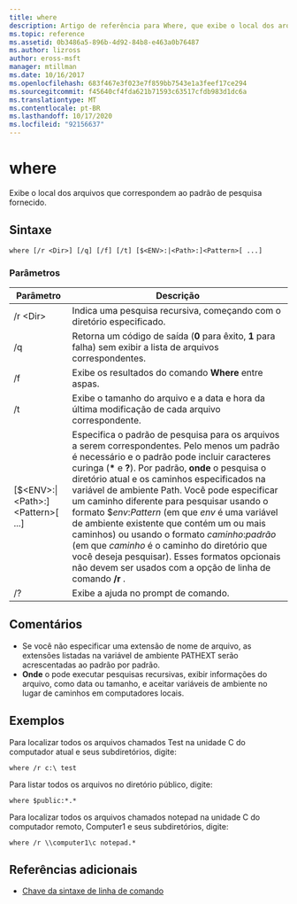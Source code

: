 ```yaml
---
title: where
description: Artigo de referência para Where, que exibe o local dos arquivos que correspondem ao padrão de pesquisa fornecido.
ms.topic: reference
ms.assetid: 0b3486a5-896b-4d92-84b8-e463a0b76487
ms.author: lizross
author: eross-msft
manager: mtillman
ms.date: 10/16/2017
ms.openlocfilehash: 683f467e3f023e7f859bb7543e1a3feef17ce294
ms.sourcegitcommit: f45640cf4fda621b71593c63517cfdb983d1dc6a
ms.translationtype: MT
ms.contentlocale: pt-BR
ms.lasthandoff: 10/17/2020
ms.locfileid: "92156637"
---
```

# <a name="where"></a>where



Exibe o local dos arquivos que correspondem ao padrão de pesquisa fornecido.



## <a name="syntax"></a>Sintaxe

```
where [/r <Dir>] [/q] [/f] [/t] [$<ENV>:|<Path>:]<Pattern>[ ...]
```

### <a name="parameters"></a>Parâmetros

|Parâmetro|Descrição|
|---------|-----------|
|/r \<Dir>|Indica uma pesquisa recursiva, começando com o diretório especificado.|
|/q|Retorna um código de saída (**0** para êxito, **1** para falha) sem exibir a lista de arquivos correspondentes.|
|/f|Exibe os resultados do comando **Where** entre aspas.|
|/t|Exibe o tamanho do arquivo e a data e hora da última modificação de cada arquivo correspondente.|
|[$\<ENV>:\|\<Path>:]\<Pattern>[ ...]|Especifica o padrão de pesquisa para os arquivos a serem correspondentes. Pelo menos um padrão é necessário e o padrão pode incluir caracteres curinga (**&#42;** e **?**). Por padrão, **onde** o pesquisa o diretório atual e os caminhos especificados na variável de ambiente Path. Você pode especificar um caminho diferente para pesquisar usando o formato $*env*:*Pattern* (em que *env* é uma variável de ambiente existente que contém um ou mais caminhos) ou usando o formato *caminho*:*padrão* (em que *caminho* é o caminho do diretório que você deseja pesquisar). Esses formatos opcionais não devem ser usados com a opção de linha de comando **/r** .|
|/?|Exibe a ajuda no prompt de comando.|

## <a name="remarks"></a>Comentários

-   Se você não especificar uma extensão de nome de arquivo, as extensões listadas na variável de ambiente PATHEXT serão acrescentadas ao padrão por padrão.
-   **Onde** o pode executar pesquisas recursivas, exibir informações do arquivo, como data ou tamanho, e aceitar variáveis de ambiente no lugar de caminhos em computadores locais.

## <a name="examples"></a>Exemplos

Para localizar todos os arquivos chamados Test na unidade C do computador atual e seus subdiretórios, digite:
```
where /r c:\ test
```
Para listar todos os arquivos no diretório público, digite:
```
where $public:*.*
```
Para localizar todos os arquivos chamados notepad na unidade C do computador remoto, Computer1 e seus subdiretórios, digite:
```
where /r \\computer1\c notepad.*
```

## <a name="additional-references"></a>Referências adicionais

- [Chave da sintaxe de linha de comando](command-line-syntax-key.md)
